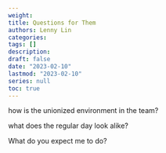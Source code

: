 ```yaml
---
weight: 
title: Questions for Them
authors: Lenny Lin
categories: 
tags: []
description: 
draft: false
date: "2023-02-10"
lastmod: "2023-02-10"
series: null
toc: true
---
```



how is the unionized environment in the team?

what does the regular day look alike?

What do you expect me to do?


